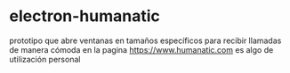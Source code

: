 # electron-humanatic
prototipo que abre ventanas en tamaños específicos para recibir llamadas de manera cómoda en la pagina https://www.humanatic.com es algo de utilización personal
